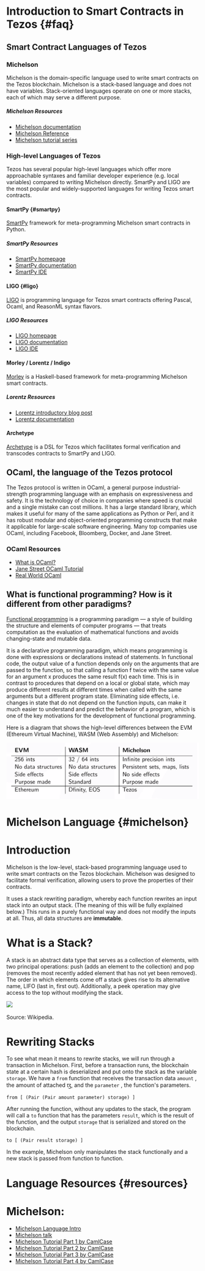 # Introduction to Smart Contracts in Tezos {#faq}

## Smart Contract Languages of Tezos

### **Michelson**

Michelson is the domain-specific language used to write smart contracts on the Tezos blockchain. Michelson is a stack-based language and does not have variables. Stack-oriented languages operate on one or more stacks, each of which may serve a different purpose. 

##### Michelson Resources
- [Michelson documentation](http://tezos.gitlab.io/007/michelson.html)
- [Michelson Reference](https://tezos.gitlab.io/michelson-reference/)
- [Michelson tutorial series](https://gitlab.com/camlcase-dev/michelson-tutorial/tree/master)

### **High-level Languages of Tezos**

Tezos has several popular high-level languages which offer more approachable syntaxes and familiar developer experience (e.g. local variables) compared to writing Michelson directly. SmartPy and LIGO are the most popular and widely-supported languages for writing Tezos smart contracts.

#### SmartPy {#smartpy}

[SmartPy](https://smartpy.io) framework for meta-programming Michelson smart contracts in Python.

##### SmartPy Resources
- [SmartPy homepage](https://smartpy.io/)
- [SmartPy documentation](https://smartpy.io/reference.html)
- [SmartPy IDE](https://smartpy.io/ide/)

#### LIGO {#ligo}

[LIGO](https://ligolang.org) is programming language for Tezos smart contracts offering Pascal, Ocaml, and ReasonML syntax flavors.

##### LIGO Resources
- [LIGO homepage](https://ligolang.org/)
- [LIGO documentation](https://ligolang.org/docs/intro/introduction)
- [LIGO IDE](https://ide.ligolang.org/)

#### Morley / Lorentz / Indigo

[Morley](https://hackage.haskell.org/package/morley) is a Haskell-based framework for meta-programming Michelson smart contracts.

##### Lorentz Resources
- [Lorentz introductory blog post](https://serokell.io/blog/lorentz-implementing-smart-contract-edsl-in-haskell)
- [Lorentz documentation](https://gitlab.com/morley-framework/morley/-/tree/1722a7ab667a407ce4ed225bb1e5bce8434bfe77/)

#### Archetype

[Archetype](https://archetype-lang.org) is a DSL for Tezos which facilitates formal verification and transcodes contracts to SmartPy and LIGO. 

## **OCaml, the language of the Tezos protocol**

The Tezos protocol is written in OCaml, a general purpose industrial-strength programming language with an emphasis on expressiveness and safety. It is the technology of choice in companies where speed is crucial and a single mistake can cost millions. It has a large standard library, which makes it useful for many of the same applications as Python or Perl, and it has robust modular and object-oriented programming constructs that make it applicable for large-scale software engineering. Many top companies use OCaml, including Facebook, Bloomberg, Docker, and Jane Street.

### OCaml Resources

- [What is OCaml?](https://ocaml.org/learn/description.html)
- [Jane Street OCaml Tutorial](https://github.com/janestreet/learn-ocaml-workshop)
- [Real World OCaml](https://realworldocaml.org/)

## **What is functional programming? How is it different from other paradigms?**

[Functional programming](https://en.wikipedia.org/wiki/Functional_programming) is a programming paradigm — a style of building the structure and elements of computer programs — that treats computation as the evaluation of mathematical functions and avoids changing-state and mutable data.

It is a declarative programming paradigm, which means programming is done with expressions or declarations instead of statements. In functional code, the output value of a function depends only on the arguments that are passed to the function, so that calling a function f twice with the same value for an argument x produces the same result f(x) each time. This is in contrast to procedures that depend on a local or global state, which may produce different results at different times when called with the same arguments but a different program state. Eliminating side effects, i.e. changes in state that do not depend on the function inputs, can make it much easier to understand and predict the behavior of a program, which is one of the key motivations for the development of functional programming.

Here is a diagram that shows the high-level differences between the EVM (Ethereum Virtual Machine), WASM (Web Assembly) and Michelson:

![](../img/languages.png)

# Michelson Language {#michelson}

# Introduction

Michelson is the low-level, stack-based programming language used to write smart contracts on the Tezos blockchain. Michelson was designed to facilitate formal verification, allowing users to prove the properties of their contracts.

It uses a stack rewriting paradigm, whereby each function rewrites an input stack into an output stack. (The meaning of this will be fully explained below.) This runs in a purely functional way and does not modify the inputs at all. Thus, all data structures are **immutable**.

# What is a Stack?

A stack is an abstract data type that serves as a collection of elements, with two principal operations: push (adds an element to the collection) and pop (removes the most recently added element that has not yet been removed). The order in which elements come off a stack gives rise to its alternative name, LIFO (last in, first out). Additionally, a peek operation may give access to the top without modifying the stack.

![](https://upload.wikimedia.org/wikipedia/commons/9/9f/Stack_data_structure.gif)

Source: Wikipedia.

# Rewriting Stacks

To see what mean it means to rewrite stacks, we will run through a transaction in Michelson. First, before a transaction runs, the blockchain state at a certain hash is deserialized and put onto the stack as the variable `storage`. We have a `from` function that receives the transaction data `amount` , the amount of attached ꜩ, and the `parameter` , the function's parameters.

    from [ (Pair (Pair amount parameter) storage) ]

After running the function, without any updates to the stack, the program will call a `to` function that has the parameters `result`, which is the result of the function, and the output `storage` that is serialized and stored on the blockchain.

    to [ (Pair result storage) ]

In the example, Michelson only manipulates the stack functionally and a new stack is passed from function to function. 

# Language Resources {#resources}

# Michelson:

- [Michelson Language Intro](https://tezos.gitlab.io/007/michelson.html)
- [Michelson talk](https://www.youtube.com/watch?v=4oG4Ead74xA)
- [Michelson Tutorial Part 1 by CamlCase](https://gitlab.com/camlcase-dev/michelson-tutorial/tree/master/01)
- [Michelson Tutorial Part 2 by CamlCase](https://gitlab.com/camlcase-dev/michelson-tutorial/tree/master/02)
- [Michelson Tutorial Part 3 by CamlCase](https://gitlab.com/camlcase-dev/michelson-tutorial/tree/master/03)
- [Michelson Tutorial Part 4 by CamlCase](https://gitlab.com/camlcase-dev/michelson-tutorial/tree/master/04)
